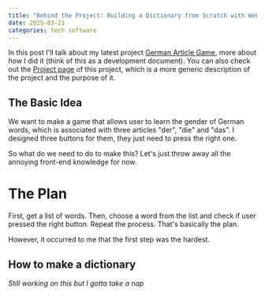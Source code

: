 ```yaml
---
title: "Behind the Project: Building a Dictionary from Scratch with Web Scraping"
date: 2025-03-21
categories: tech software
---
```

In this post I'll talk about my latest project [German Article Game](https://leonlong.space/German-Article/), more about *how* I did it (think of this as a development document). You can also check out the [Project page](https://leonlong.space/project/software/web/der-die-das-game) of this project, which is a more generic description of the project and the purpose of it. 

## The Basic Idea
We want to make a game that allows user to learn the gender of German words, which is associated with three articles "der", "die" and "das". I designed three buttons for them, they just need to press the right one.

So what do we need to do to make this? Let's just throw away all the annoying front-end knowledge for now.
# The Plan
First, get a list of words. Then, choose a word from the list and check if user pressed the right button. Repeat the process. That's basically the plan.

However, it occurred to me that the first step was the hardest.

## How to make a dictionary
*Still working on this but I gotta take a nap*
